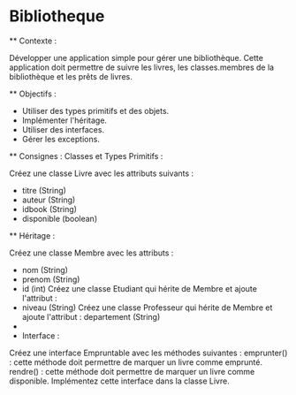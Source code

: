 # Bibliotheque
** Contexte :

Développer une application simple pour gérer une bibliothèque. 
Cette application doit permettre de suivre les livres, les classes.membres de la bibliothèque et les prêts de livres.

** Objectifs :
- Utiliser des types primitifs et des objets.
- Implémenter l'héritage.
- Utiliser des interfaces.
- Gérer les exceptions.

** Consignes :
Classes et Types Primitifs :

Créez une classe Livre avec les attributs suivants :
- titre (String)
- auteur (String)
- idbook (String)
- disponible (boolean)

** Héritage :

Créez une classe Membre avec les attributs :
- nom (String)
- prenom (String)
- id (int)
Créez une classe Etudiant qui hérite de Membre et ajoute l'attribut :
- niveau (String)
Créez une classe Professeur qui hérite de Membre et ajoute l'attribut :
departement (String)
- 
- Interface :

Créez une interface Empruntable avec les méthodes suivantes :
emprunter() : cette méthode doit permettre de marquer un livre comme emprunté.
rendre() : cette méthode doit permettre de marquer un livre comme disponible.
Implémentez cette interface dans la classe Livre.

